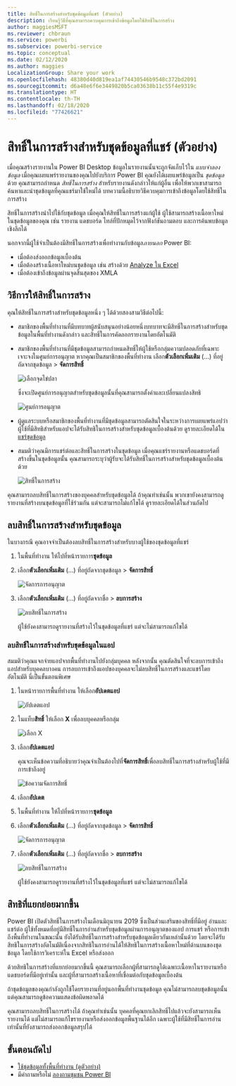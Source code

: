```yaml
---
title: สิทธิ์ในการสร้างสำหรับชุดข้อมูลที่แชร์ (ตัวอย่าง)
description: เรียนรู้วิธีที่คุณสามารถควบคุมการเข้าถึงข้อมูลโดยใช้สิทธิ์ในการสร้าง
author: maggiesMSFT
ms.reviewer: chbraun
ms.service: powerbi
ms.subservice: powerbi-service
ms.topic: conceptual
ms.date: 02/12/2020
ms.author: maggies
LocalizationGroup: Share your work
ms.openlocfilehash: 48380d40d819ea1af74430546b9548c372bd2091
ms.sourcegitcommit: d6a48e6f6e3449820b5ca03638b11c55f4e9319c
ms.translationtype: HT
ms.contentlocale: th-TH
ms.lasthandoff: 02/18/2020
ms.locfileid: "77426621"
---
```

# <a name="build-permission-for-shared-datasets-preview"></a>สิทธิ์ในการสร้างสำหรับชุดข้อมูลที่แชร์ (ตัวอย่าง)

เมื่อคุณสร้างรายงานใน Power BI Desktop ข้อมูลในรายงานนั้นจะถูกจัดเก็บไว้ใน *แบบจำลองข้อมูล* เมื่อคุณเผยแพร่รายงานของคุณไปยังบริการ Power BI คุณยังได้เผยแพร่ข้อมูลเป็น *ชุดข้อมูล* ด้วย คุณสามารถกำหนด *สิทธิ์ในการสร้าง* สำหรับรายงานดังกล่าวให้แก่ผู้อื่น เพื่อให้พวกเขาสามารถค้นหาและนำชุดข้อมูลที่คุณแชร์มาใช้ใหม่ได้ บทความนี้อธิบายวิธีควบคุมการเข้าถึงข้อมูลโดยใช้สิทธิ์ในการสร้าง

สิทธิ์ในการสร้างนำไปใช้กับชุดข้อมูล เมื่อคุณให้สิทธิ์ในการสร้างแก่ผู้ใช้ ผู้ใช้สามารถสร้างเนื้อหาใหม่ในชุดข้อมูลของคุณ เช่น รายงาน แดชบอร์ด ไทล์ที่ปักหมุดไว้จากฟังก์ชันถามตอบ และการค้นพบข้อมูลเชิงลึกได้ 

นอกจากนี้ผู้ใช้จำเป็นต้องมีสิทธิ์ในการสร้างเพื่อทำงานกับข้อมูล*ภายนอก* Power BI:

- เมื่อต้องส่งออกข้อมูลเบื้องต้น
- เมื่อต้องสร้างเนื้อหาใหม่บนชุดข้อมูล เช่น สร้างด้วย [Analyze ใน Excel](service-analyze-in-excel.md)
- เมื่อต้องเข้าถึงข้อมูลผ่านจุดสิ้นสุดของ XMLA

## <a name="ways-to-give-build-permission"></a>วิธีการให้สิทธิ์ในการสร้าง

คุณให้สิทธิ์ในการสร้างสำหรับชุดข้อมูลหนึ่ง ๆ ได้ด้วยสองสามวิธีต่อไปนี้:

- สมาชิกของพื้นที่ทำงานที่มีบทบาทผู้สนับสนุนอย่างน้อยหนึ่งบทบาทจะมีสิทธิ์ในการสร้างสำหรับชุดข้อมูลในพื้นที่ทำงานดังกล่าว และสิทธิ์ในการคัดลอกรายงานโดยอัตโนมัติ
 
- สมาชิกของพื้นที่ทำงานที่มีชุดข้อมูลสามารถกำหนดสิทธิ์ให้ผู้ใช้หรือกลุ่มความปลอดภัยที่เฉพาะเจาะจงในศูนย์การอนุญาต หากคุณเป็นสมาชิกของพื้นที่ทำงาน เลือก**ตัวเลือกเพิ่มเติม** (...) ที่อยู่ถัดจากชุดข้อมูล > **จัดการสิทธิ์**

    ![เลือกจุดไข่ปลา](media/service-datasets-build-permissions/power-bi-dataset-permissions-new-look.png)

    ซึ่งจะเปิดศูนย์การอนุญาตสำหรับชุดข้อมูลนั้นที่คุณสามารถตั้งค่าและเปลี่ยนแปลงสิทธิ

    ![ศูนย์การอนุญาต](media/service-datasets-build-permissions/power-bi-dataset-remove-permissions-no-callouts.png)

- ผู้ดูแลระบบหรือสมาชิกของพื้นที่ทำงานที่มีชุดข้อมูลสามารถตัดสินใจในระหว่างการเผยแพร่แอปว่าผู้ใช้ที่มีสิทธิสำหรับแอปจะได้รับสิทธิในการสร้างสำหรับชุดข้อมูลเบื้องต้นด้วย ดูรายละเอียดได้ใน[แชร์ชุดข้อมูล](service-datasets-share.md)

- สมมติว่าคุณมีการแชร์ต่อและสิทธิ์ในการสร้างในชุดข้อมูล เมื่อคุณแชร์รายงานหรือแดชบอร์ดที่สร้างขึ้นในชุดข้อมูลนั้น คุณสามารถระบุว่าผู้รับจะได้รับสิทธิ์ในการสร้างสำหรับชุดข้อมูลเบื้องต้นด้วย

    ![สิทธิ์ในการสร้าง](media/service-datasets-build-permissions/power-bi-share-report-allow-users.png)

คุณสามารถลบสิทธิ์ในการสร้างของบุคคลสำหรับชุดข้อมูลได้ ถ้าคุณทำเช่นนั้น พวกเขายังคงสามารถดูรายงานที่สร้างบนชุดข้อมูลที่ใช้ร่วมกัน แต่จะสามารถไม่แก้ไขได้ ดูรายละเอียดได้ในส่วนถัดไป

## <a name="remove-build-permission-for-a-dataset"></a>ลบสิทธิ์ในการสร้างสำหรับชุดข้อมูล

ในบางกรณี คุณอาจจำเป็นต้องลบสิทธิ์ในการสร้างสำหรับบางผู้ใช้ของชุดข้อมูลที่แชร์ 

1. ในพื้นที่ทำงาน ให้ไปที่หน้ารายการ**ชุดข้อมูล** 
1. เลือก**ตัวเลือกเพิ่มเติม** (...) ที่อยู่ถัดจากชุดข้อมูล > **จัดการสิทธิ์**

    ![จัดการการอนุญาต](media/service-datasets-build-permissions/power-bi-dataset-permissions-new-look.png)

1. เลือก**ตัวเลือกเพิ่มเติม** (...) ที่อยู่ถัดจากชื่อ > **ลบการสร้าง**

    ![ลบสิทธิ์ในการสร้าง](media/service-datasets-build-permissions/power-bi-dataset-remove-build-permissions.png)

    ผู้ใช้ยังคงสามารถดูรายงานที่สร้างไว้ในชุดข้อมูลที่แชร์ แต่จะไม่สามารถแก้ไขได้

### <a name="remove-build-permission-for-a-dataset-in-an-app"></a>ลบสิทธิ์ในการสร้างสำหรับชุดข้อมูลในแอป

สมมติว่าคุณแจกจ่ายแอปจากพื้นที่ทำงานไปยังกลุ่มบุคคล หลังจากนั้น คุณตัดสินใจที่จะลบการเข้าถึงแอปสำหรับบุคคลบางคน การลบการเข้าถึงแอปของบุคคลจะไม่ลบสิทธิ์ในการสร้างและแชร์โดยอัตโนมัติ นี่เป็นขั้นตอนพิเศษ 

1. ในหน้ารายการพื้นที่ทำงาน ให้เลือก**อัปเดตแอป** 

    ![อัปเดตแอป](media/service-datasets-build-permissions/power-bi-app-update.png)

1. ในแท็บ**สิทธิ์** ให้เลือก **X** เพื่อลบบุคคลหรือกลุ่ม 

    ![เลือก X](media/service-datasets-build-permissions/power-bi-app-delete-user.png)
1. เลือก**อัปเดตแอป**

    คุณจะเห็นข้อความที่อธิบายว่าคุณจำเป็นต้องไปที่**จัดการสิทธิ์**เพื่อลบสิทธิ์ในการสร้างสำหรับผู้ใช้ที่มีการเข้าถึงอยู่ 

    ![ข้อความจัดการสิทธิ์](media/service-datasets-build-permissions/power-bi-dataset-app-remove-message.png)

1. เลือก**อัปเดต**

1. ในพื้นที่ทำงาน ให้ไปที่หน้ารายการ**ชุดข้อมูล** 
1. เลือก**ตัวเลือกเพิ่มเติม** (...) ที่อยู่ถัดจากชุดข้อมูล > **จัดการสิทธิ์**

    ![จัดการการอนุญาต](media/service-datasets-build-permissions/power-bi-dataset-permissions-new-look.png)

1. เลือก**ตัวเลือกเพิ่มเติม** (...) ที่อยู่ถัดจากชื่อ > **ลบการสร้าง**

    ![ลบสิทธิ์ในการสร้าง](media/service-datasets-build-permissions/power-bi-dataset-remove-build-permissions.png)

    ผู้ใช้ยังคงสามารถดูรายงานที่สร้างไว้ในชุดข้อมูลที่แชร์ แต่จะไม่สามารถแก้ไขได้

## <a name="more-granular-permissions"></a>สิทธิที่แยกย่อยมากขึ้น

Power BI เปิดตัวสิทธิ์ในการสร้างในเดือนมิถุนายน 2019 ซึ่งเป็นส่วนเสริมของสิทธิ์ที่มีอยู่ อ่านและแชร์ต่อ ผู้ใช้ทั้งหมดที่อยู่มีสิทธิ์ในการอ่านสำหรับชุดข้อมูลผ่านการอนุญาตของแอป การแชร์ หรือการเข้าถึงพื้นที่ทำงานในขณะนั้น ยังได้รับสิทธิ์ในการสร้างสำหรับชุดข้อมูลเดียวกันเหล่านั้นด้วย โดยจะได้รับสิทธิในการสร้างอัตโนมัติเนื่องจากสิทธิในการอ่านได้ให้สิทธิในการสร้างเนื้อหาใหม่ที่ด้านบนของชุดข้อมูล โดยใช้การวิเคราะห์ใน Excel หรือส่งออก

ด้วยสิทธิในการสร้างที่แยกย่อยมากขึ้นนี้ คุณสามารถเลือกผู้ที่สามารถดูได้เฉพาะเนื้อหาในรายงานหรือแดชบอร์ดที่มีอยู่เท่านั้น และผู้ที่สามารถสร้างเนื้อหาที่เชื่อมต่อกับชุดข้อมูลเบื้องต้น

ถ้าชุดข้อมูลของคุณกำลังถูกใช้โดยรายงานที่อยู่นอกพื้นที่ทำงานชุดข้อมูล คุณไม่สามารถลบชุดข้อมูลนั้น แต่คุณสามารถดูข้อความแสดงข้อผิดพลาดได้

คุณสามารถลบสิทธิ์ในการสร้างได้ ถ้าคุณทำเช่นนั้น บุคคลที่คุณยกเลิกสิทธิ์ไปแล้วจะยังสามารถเห็นรายงานได้ แต่ไม่สามารถแก้ไขรายงานหรือส่งออกข้อมูลพื้นฐานได้อีก เฉพาะผู้ใช้ที่มีสิทธิ์ในการอ่านเท่านั้นที่ยังสามารถส่งออกข้อมูลสรุปได้ 

## <a name="next-steps"></a>ขั้นตอนถัดไป

- [ใช้ชุดข้อมูลทั้งพื้นที่ทำงาน (ดูตัวอย่าง)](service-datasets-across-workspaces.md)
- มีคำถามหรือไม่ [ลองถามชุมชน Power BI](https://community.powerbi.com/)
